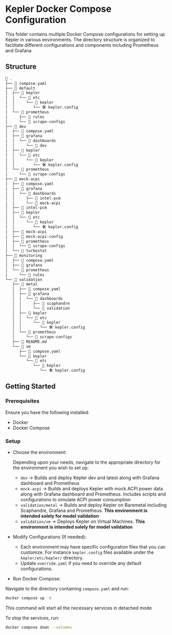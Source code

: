 # Kepler Docker Compose Configuration

This folder contains multiple Docker Compose configurations for setting up Kepler in various environments. The directory structure is organized to facilitate different
configurations and components including Prometheus and Grafana

## Structure

```bash
📁 .
├── 🐳 compose.yaml
├── 📁 default
│  ├── 📁 kepler
│  │  └── 📁 etc
│  │     └── 📁 kepler
│  │        └── 🛠️ kepler.config
│  └── 📁 prometheus
│     ├── 📁 rules
│     └── 📁 scrape-configs
├── 📁 dev
│  ├── 🐳 compose.yaml
│  ├── 📁 grafana
│  │  └── 📁 dashboards
│  │     └── 📁 dev
│  ├── 📁 kepler
│  │  └── 📁 etc
│  │     └── 📁 kepler
│  │        └── 🛠️ kepler.config
│  └── 📁 prometheus
│     └── 📁 scrape-configs
├── 📁 mock-acpi
│  ├── 🐳 compose.yaml
│  ├── 📁 grafana
│  │  └── 📁 dashboards
│  │     ├── 📁 intel-pcm
│  │     └── 📁 mock-acpi
│  ├── 📁 intel-pcm
│  ├── 📁 kepler
│  │  └── 📁 etc
│  │     └── 📁 kepler
│  │        └── 🛠️ kepler.config
│  ├── 📁 mock-acpi
│  ├── 📁 mock-acpi-config
│  ├── 📁 prometheus
│  │  └── 📁 scrape-configs
│  └── 📁 turbostat
├── 📁 monitoring
│  ├── 🐳 compose.yaml
│  ├── 📁 grafana
│  └── 📁 prometheus
│     └── 📁 rules
└── 📁 validation
   ├── 📁 metal
   │  ├── 🐳 compose.yaml
   │  ├── 📁 grafana
   │  │  └── 📁 dashboards
   │  │     ├── 📁 scaphandre
   │  │     └── 📁 validation
   │  ├── 📁 kepler
   │  │  └── 📁 etc
   │  │     └── 📁 kepler
   │  │        └── 🛠️ kepler.config
   │  └── 📁 prometheus
   │     └── 📁 scrape-configs
   ├── 📄 README.md
   └── 📁 vm
      ├── 🐳 compose.yaml
      └── 📁 kepler
         └── 📁 etc
            └── 📁 kepler
               └── 🛠️ kepler.config
```

## Getting Started

### Prerequisites

Ensure you have the following installed:

- Docker
- Docker Compose

### Setup

- Choose the environment:

  Depending upon your needs, navigate to the appropriate directory for the environment you wish to set up:

  - `dev` → Builds and deploy Kepler dev and latest along with Grafana dashboard and Prometheus
  - `mock-acpi` → Builds and deploys Kepler with mock ACPI power data along with Grafana dashboard and Prometheus. Includes scripts and configurations to simulate ACPI power consumption
  - `validation/metal` → Builds and deploy Kepler on Baremetal including Scaphandre, Grafana and Prometheus. **This environment is intended solely for model validation**
  - `validation/vm` → Deploys Kepler on Virtual Machines. **This environment is intended solely for model validation**

- Modify Configurations (If needed):

  - Each environment may have specific configuration files that you can customize. For instance `kepler.config` files available under the `kepler/etc/kepler/` directory.
  - Update `override.yaml` if you need to override any default configurations.

- Run Docker Compose:

Navigate to the directory containing `compose.yaml` and run:

```bash
docker compose up -d
```

This command will start all the necessary services in detached mode

To stop the services, run:

```bash
docker compose down --volumes
```
